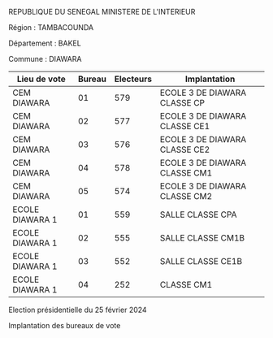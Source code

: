 REPUBLIQUE DU SENEGAL MINISTERE DE L'INTERIEUR

Région : TAMBACOUNDA

Département : BAKEL

Commune : DIAWARA

| Lieu de vote | Bureau | Electeurs | Implantation |
| - | - | - | - |
| CEM DIAWARA | 01 | 579 | ECOLE 3 DE DIAWARA CLASSE CP |
| CEM DIAWARA | 02 | 577 | ECOLE 3 DE DIAWARA CLASSE CE1 |
| CEM DIAWARA | 03 | 576 | ECOLE 3 DE DIAWARA CLASSE CE2 |
| CEM DIAWARA | 04 | 578 | ECOLE 3 DE DIAWARA CLASSE CM1 |
| CEM DIAWARA | 05 | 574 | ECOLE 3 DE DIAWARA CLASSE CM2 |
| ECOLE DIAWARA 1 | 01 | 559 | SALLE CLASSE CPA |
| ECOLE DIAWARA 1 | 02 | 555 | SALLE CLASSE CM1B |
| ECOLE DIAWARA 1 | 03 | 552 | SALLE CLASSE CE1B |
| ECOLE DIAWARA 1 | 04 | 252 | CLASSE CM1 |

<!-- PageNumber="5/14" -->

Election présidentielle du 25 février 2024

Implantation des bureaux de vote
